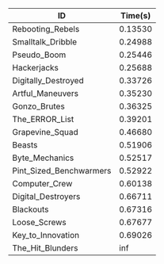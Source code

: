 |ID|Time(s)|
|-|-|
|Rebooting_Rebels|0.13530|
|Smalltalk_Dribble|0.24988|
|Pseudo_Boom|0.25446|
|Hackerjacks|0.25688|
|Digitally_Destroyed|0.33726|
|Artful_Maneuvers|0.35230|
|Gonzo_Brutes|0.36325|
|The_ERROR_List|0.39201|
|Grapevine_Squad|0.46680|
|Beasts|0.51906|
|Byte_Mechanics|0.52517|
|Pint_Sized_Benchwarmers|0.52922|
|Computer_Crew|0.60138|
|Digital_Destroyers|0.66711|
|Blackouts|0.67316|
|Loose_Screws|0.67677|
|Key_to_Innovation|0.69026|
|The_Hit_Blunders|inf|
